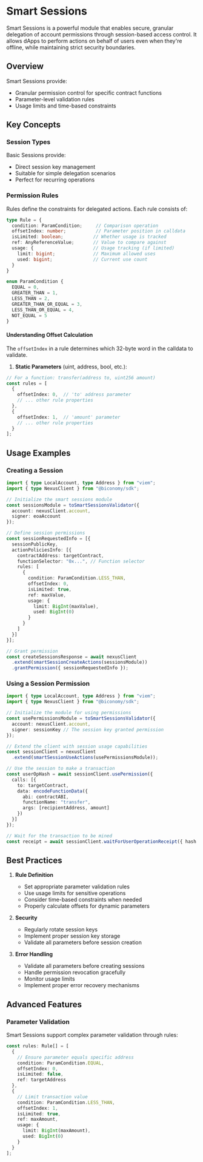 # Smart Sessions

Smart Sessions is a powerful module that enables secure, granular delegation of account permissions through session-based access control. It allows dApps to perform actions on behalf of users even when they're offline, while maintaining strict security boundaries.

## Overview

Smart Sessions provide:
- Granular permission control for specific contract functions
- Parameter-level validation rules
- Usage limits and time-based constraints

## Key Concepts

### Session Types

Basic Sessions provide:
- Direct session key management
- Suitable for simple delegation scenarios
- Perfect for recurring operations

### Permission Rules

Rules define the constraints for delegated actions. Each rule consists of:

```typescript
type Rule = {
  condition: ParamCondition;     // Comparison operation
  offsetIndex: number;           // Parameter position in calldata
  isLimited: boolean;           // Whether usage is tracked
  ref: AnyReferenceValue;       // Value to compare against
  usage: {                      // Usage tracking (if limited)
    limit: bigint;              // Maximum allowed uses
    used: bigint;               // Current use count
  }
}

enum ParamCondition {
  EQUAL = 0,
  GREATER_THAN = 1,
  LESS_THAN = 2,
  GREATER_THAN_OR_EQUAL = 3,
  LESS_THAN_OR_EQUAL = 4,
  NOT_EQUAL = 5
}
```


#### Understanding Offset Calculation

The `offsetIndex` in a rule determines which 32-byte word in the calldata to validate. 

1. **Static Parameters** (uint, address, bool, etc.):
```typescript
// For a function: transfer(address to, uint256 amount)
const rules = [
  {
    offsetIndex: 0,  // 'to' address parameter
    // ... other rule properties
  },
  {
    offsetIndex: 1,  // 'amount' parameter
    // ... other rule properties
  }
];
```

## Usage Examples

### Creating a Session

```typescript
import { type LocalAccount, type Address } from "viem";
import { type NexusClient } from "@biconomy/sdk";

// Initialize the smart sessions module
const sessionsModule = toSmartSessionsValidator({
  account: nexusClient.account,
  signer: eoaAccount
});

// Define session permissions
const sessionRequestedInfo = [{
  sessionPublicKey,
  actionPoliciesInfo: [{
    contractAddress: targetContract,
    functionSelector: "0x...", // Function selector
    rules: [
      {
        condition: ParamCondition.LESS_THAN,
        offsetIndex: 0,
        isLimited: true,
        ref: maxValue,
        usage: {
          limit: BigInt(maxValue),
          used: BigInt(0)
        }
      }
    ]
  }]
}];

// Grant permission
const createSessionsResponse = await nexusClient
  .extend(smartSessionCreateActions(sessionsModule))
  .grantPermission({ sessionRequestedInfo });
```

### Using a Session Permission

```typescript
import { type LocalAccount, type Address } from "viem";
import { type NexusClient } from "@biconomy/sdk";

// Initialize the module for using permissions
const usePermissionsModule = toSmartSessionsValidator({
  account: nexusClient.account,
  signer: sessionKey // The session key granted permission
});

// Extend the client with session usage capabilities
const sessionClient = nexusClient
  .extend(smartSessionUseActions(usePermissionsModule));

// Use the session to make a transaction
const userOpHash = await sessionClient.usePermission({
  calls: [{
    to: targetContract,
    data: encodeFunctionData({
      abi: contractABI,
      functionName: "transfer",
      args: [recipientAddress, amount]
    })
  }]
});

// Wait for the transaction to be mined
const receipt = await sessionClient.waitForUserOperationReceipt({ hash: userOpHash });
```

## Best Practices

1. **Rule Definition**
   - Set appropriate parameter validation rules
   - Use usage limits for sensitive operations
   - Consider time-based constraints when needed
   - Properly calculate offsets for dynamic parameters

2. **Security**
   - Regularly rotate session keys
   - Implement proper session key storage
   - Validate all parameters before session creation

3. **Error Handling**
   - Validate all parameters before creating sessions
   - Handle permission revocation gracefully
   - Monitor usage limits
   - Implement proper error recovery mechanisms

## Advanced Features

### Parameter Validation
Smart Sessions support complex parameter validation through rules:

```typescript
const rules: Rule[] = [
  {
    // Ensure parameter equals specific address
    condition: ParamCondition.EQUAL,
    offsetIndex: 0,
    isLimited: false,
    ref: targetAddress
  },
  {
    // Limit transaction value
    condition: ParamCondition.LESS_THAN,
    offsetIndex: 1,
    isLimited: true,
    ref: maxAmount,
    usage: {
      limit: BigInt(maxAmount),
      used: BigInt(0)
    }
  }
];
```

